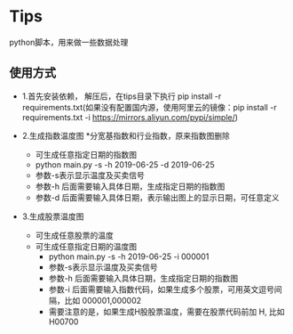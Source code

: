 # Tips

python脚本，用来做一些数据处理

## 使用方式

* 1.首先安装依赖， 解压后，在tips目录下执行 pip install -r requirements.txt(如果没有配置国内源，使用阿里云的镜像：pip install -r requirements.txt -i https://mirrors.aliyun.com/pypi/simple/)
   
* 2.生成指数温度图
  *分宽基指数和行业指数，原来指数图删除
    *  可生成任意指定日期的指数图
    * python main.py -s -h 2019-06-25 -d 2019-06-25
    * 参数-s表示显示温度及买卖信号
    * 参数-h 后面需要输入具体日期，生成指定日期的指数图
    * 参数-d 后面需要输入具体日期，表示输出图上的显示日期，可任意定义
  
* 3.生成股票温度图
  * 可生成任意股票的温度
  * 可生成任意指定日期的温度图
    * python main.py -s -h 2019-06-25 -i 000001
    * 参数-s表示显示温度及买卖信号
    * 参数-h 后面需要输入具体日期，生成指定日期的指数图
    * 参数-i 后面需要输入指数代码，如果生成多个股票，可用英文逗号间隔，比如 000001,000002
    * 需要注意的是，如果生成H股股票温度，需要在股票代码前加  H, 比如 H00700




